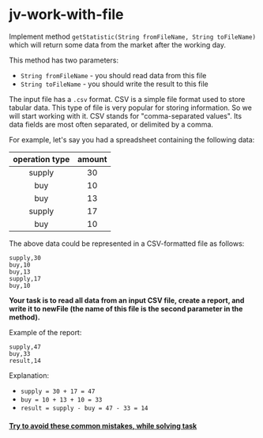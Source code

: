 # jv-work-with-file

Implement method `getStatistic(String fromFileName, String toFileName)` 
which will return some data from the market after the working day. 

This method has two parameters:
- `String fromFileName` - you should read data from this file
- `String toFileName` - you should write the result to this file

The input file has a `.csv` format. CSV is a simple file format used to store tabular data.
This type of file is very popular for storing information. So we will start working with it. 
CSV stands for "comma-separated values". Its data fields are most often separated, or delimited by a comma. 

For example, let's say you had a spreadsheet containing the following data:

| operation type | amount  | 
| :------------: | :-------:|
| supply         | 30       | 
| buy            | 10       | 
| buy            | 13       | 
| supply         | 17       | 
| buy            | 10       | 

The above data could be represented in a CSV-formatted file as follows:
```csv
supply,30
buy,10
buy,13
supply,17
buy,10
```

__Your task is to read all data from an input CSV file, 
create a report, and write it to newFile (the name of this file is the second parameter in the method).__

Example of the report:
```csv
supply,47
buy,33
result,14
```

Explanation:
- `supply = 30 + 17 = 47`
- `buy = 10 + 13 + 10 = 33`
- `result = supply - buy = 47 - 33 = 14`

#### [Try to avoid these common mistakes, while solving task](/checklist.md)
